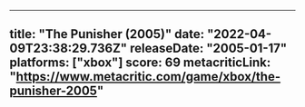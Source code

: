 
---
title: "The Punisher (2005)"
date: "2022-04-09T23:38:29.736Z"
releaseDate: "2005-01-17"
platforms: ["xbox"]
score: 69
metacriticLink: "https://www.metacritic.com/game/xbox/the-punisher-2005"
---
